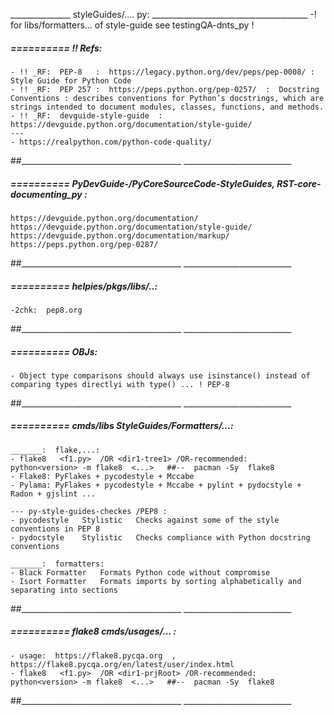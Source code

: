 _______________ styleGuides/.... py: _______________________________________
-! for libs/formatters... of style-guide see testingQA-dnts_py !


#####  ==========  !! Refs:

	- !! _RF:  PEP-8   :  https://legacy.python.org/dev/peps/pep-0008/ :  Style Guide for Python Code
	- !! _RF:  PEP 257 :  https://peps.python.org/pep-0257/  :  Docstring Conventions : describes conventions for Python’s docstrings, which are strings intended to document modules, classes, functions, and methods.
    - !! _RF:  devguide-style-guide  :  https://devguide.python.org/documentation/style-guide/
	---
	- https://realpython.com/python-code-quality/
##________________________________________  ___________________________


#####  ==========  PyDevGuide-/PyCoreSourceCode-StyleGuides, RST-core-documenting_py :
    https://devguide.python.org/documentation/
    https://devguide.python.org/documentation/style-guide/
    https://devguide.python.org/documentation/markup/
    https://peps.python.org/pep-0287/
##________________________________________  ___________________________


#####  ==========  helpies/pkgs/libs/..:
	-2chk:  pep8.org
##________________________________________  ___________________________


#####  ==========  OBJs:
	- Object type comparisons should always use isinstance() instead of comparing types directlyi with type() ... ! PEP-8
##________________________________________  ___________________________


#####  ==========  cmds/libs  StyleGuides/Formatters/...:
	_______:  flake,...:
    - flake8   <f1.py>  /OR <dir1-tree1> /OR-recommended:   python<version> -m flake8  <...>   ##--  pacman -Sy  flake8
	- Flake8: PyFlakes + pycodestyle + Mccabe 
	- Pylama: PyFlakes + pycodestyle + Mccabe + pylint + pydocstyle + Radon + gjslint ...

    --- py-style-guides-checkes /PEP8 :
	- pycodestyle	Stylistic	Checks against some of the style conventions in PEP 8
	- pydocstyle	Stylistic	Checks compliance with Python docstring conventions

	_______:  formatters:
	- Black	Formatter	Formats Python code without compromise
	- Isort	Formatter	Formats imports by sorting alphabetically and separating into sections

##________________________________________  ___________________________


#####  ==========  flake8 cmds/usages/... :
    - usage:  https://flake8.pycqa.org  ,   https://flake8.pycqa.org/en/latest/user/index.html
    - flake8   <f1.py>  /OR <dir1-prjRoot> /OR-recommended:   python<version> -m flake8  <...>   ##--  pacman -Sy  flake8
##________________________________________  ___________________________

